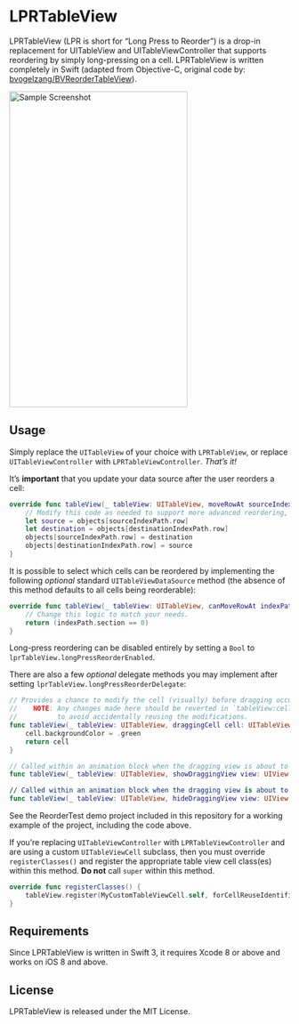 # LPRTableView

LPRTableView (LPR is short for “Long Press to Reorder”) is a drop-in replacement for UITableView and UITableViewController that supports reordering by simply long-pressing on a cell. LPRTableView is written completely in Swift (adapted from Objective-C, original code by: [bvogelzang/BVReorderTableView](https://github.com/bvogelzang/BVReorderTableView)).

<img alt="Sample Screenshot" width="320" height="568" src="http://f.cl.ly/items/0l0L3X0a2Y3B3J390m3J/SampleScreenshot.png" />


## Usage

Simply replace the `UITableView` of your choice with `LPRTableView`, or replace `UITableViewController` with `LPRTableViewController`. _That’s it!_

It’s **important** that you update your data source after the user reorders a cell:

```swift
override func tableView(_ tableView: UITableView, moveRowAt sourceIndexPath: IndexPath, to destinationIndexPath: IndexPath) {
	// Modify this code as needed to support more advanced reordering, such as between sections.
	let source = objects[sourceIndexPath.row]
	let destination = objects[destinationIndexPath.row]
	objects[sourceIndexPath.row] = destination
	objects[destinationIndexPath.row] = source
}
```

It is possible to select which cells can be reordered by implementing the following _optional_ standard `UITableViewDataSource` method (the absence of this method defaults to all cells being reorderable):

```swift
override func tableView(_ tableView: UITableView, canMoveRowAt indexPath: IndexPath) -> Bool {
	// Change this logic to match your needs.
	return (indexPath.section == 0)
}
```

Long-press reordering can be disabled entirely by setting a `Bool` to `lprTableView.longPressReorderEnabled`.

There are also a few _optional_ delegate methods you may implement after setting `lprTableView.longPressReorderDelegate`:

```swift
// Provides a chance to modify the cell (visually) before dragging occurs.
//    NOTE: Any changes made here should be reverted in `tableView:cellForRowAtIndexPath:`
//          to avoid accidentally reusing the modifications.
func tableView(_ tableView: UITableView, draggingCell cell: UITableViewCell, atIndexPath indexPath: NSIndexPath) -> UITableViewCell {
	cell.backgroundColor = .green
	return cell
}

// Called within an animation block when the dragging view is about to show.
func tableView(_ tableView: UITableView, showDraggingView view: UIView, at indexPath: NSIndexPath)

// Called within an animation block when the dragging view is about to hide.
func tableView(_ tableView: UITableView, hideDraggingView view: UIView, at indexPath: NSIndexPath)
```

See the ReorderTest demo project included in this repository for a working example of the project, including the code above.

If you’re replacing `UITableViewController` with `LPRTableViewController` and are using a custom `UITableViewCell` subclass, then you must override `registerClasses()` and register the appropriate table view cell class(es) within this method. **Do not** call `super` within this method.

```swift
override func registerClasses() {
	tableView.register(MyCustomTableViewCell.self, forCellReuseIdentifier: "Cell")
}
```


## Requirements

Since LPRTableView is written in Swift 3, it requires Xcode 8 or above and works on iOS 8 and above.


## License

LPRTableView is released under the MIT License.
